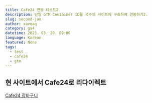 ```yaml
---
title: Cafe24 연동 테스트2
description: 단일 GTM Container ID를 복수의 사이트에 구축하여 연동하기2.
slug: second-jam
author: xaveaq
category: ga4
datetime: 2023. 03. 20. 09:00
language: Korean
featured: None
tags:
  - test
  - cafe24
  - gtm
---
```


## 현 사이트에서 Cafe24로 리다이렉트

<a href="https://whitelatte4.cafe24.com/order/basket.html" target="_blank">Cafe24 장바구니</a>
